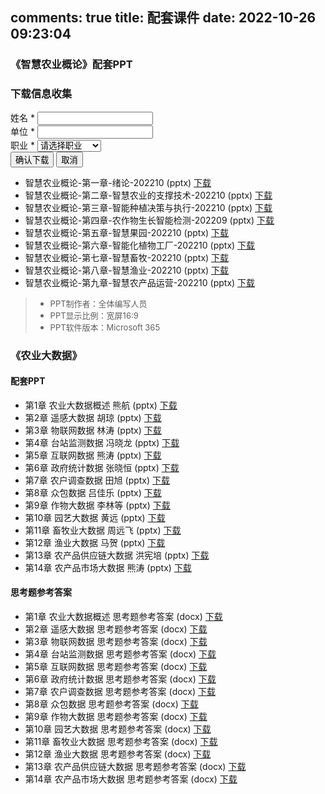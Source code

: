 comments: true
title: 配套课件
date: 2022-10-26 09:23:04
---

### 《智慧农业概论》配套PPT

<script>
    function _zhagTrack(id) {
       window.LA?.track('download', {[id]: new Date().toLocaleString()});
       window._hmt?.push(['_trackEvent', 'download', 'click', id]);
    }

    // 确保 showDownloadModal 函数在页面中可用
    function showDownloadModal(fileName, downloadUrl, trackId) {
        // 检查全局函数是否已定义（来自主题模板）
        if (typeof window.showDownloadModalFromTheme === 'function') {
            window.showDownloadModalFromTheme(fileName, downloadUrl, trackId);
        } else {
            // 如果主题函数还没加载，等待一下再调用
            setTimeout(() => {
                if (typeof window.showDownloadModalFromTheme === 'function') {
                    window.showDownloadModalFromTheme(fileName, downloadUrl, trackId);
                } else {
                    console.error('下载功能未加载完成，请刷新页面重试');
                    alert('下载功能未加载完成，请刷新页面重试');
                }
            }, 500);
        }
    }
</script>

<!-- 模态框 -->
<div id="modalOverlay" class="download-modal-overlay"></div>
<div id="downloadModal" class="download-modal">
    <h3>下载信息收集</h3>
    <form id="downloadForm">
        <div class="download-form-group">
            <label for="userName">姓名 *</label>
            <input type="text" id="userName" name="userName" required>
        </div>
        <div class="download-form-group">
            <label for="userOrganization">单位 *</label>
            <input type="text" id="userOrganization" name="userOrganization" required>
        </div>
        <div class="download-form-group">
            <label for="userProfession">职业 *</label>
            <select id="userProfession" name="userProfession" required>
                <option value="">请选择职业</option>
                <option value="学生">学生</option>
                <option value="教师">教师</option>
                <option value="研究人员">研究人员</option>
                <option value="农业从业者">农业从业者</option>
                <option value="企业员工">企业员工</option>
                <option value="政府工作人员">政府工作人员</option>
                <option value="其他">其他</option>
            </select>
        </div>
        <div class="download-modal-buttons">
            <button type="button" class="download-btn download-btn-primary" onclick="handleDownload()">确认下载</button>
            <button type="button" class="download-btn download-btn-secondary" onclick="closeModal()">取消</button>
        </div>
    </form>
</div>

- 智慧农业概论-第一章-绪论-202210 (pptx)   <a onclick="showDownloadModal('智慧农业概论-第一章-绪论-202210.pptx', 'https://wp-img.daozhao.com/zhag/%E6%99%BA%E6%85%A7%E5%86%9C%E4%B8%9A%E6%A6%82%E8%AE%BA-%E7%AC%AC%E4%B8%80%E7%AB%A0-%E7%BB%AA%E8%AE%BA-202210.pptx', 'chapter01')" href="javascript:void(0)">下载</a>
- 智慧农业概论-第二章-智慧农业的支撑技术-202210 (pptx)   <a onclick="showDownloadModal('智慧农业概论-第二章-智慧农业的支撑技术-202210.pptx', 'https://wp-img.daozhao.com/zhag/%E6%99%BA%E6%85%A7%E5%86%9C%E4%B8%9A%E6%A6%82%E8%AE%BA-%E7%AC%AC%E4%BA%8C%E7%AB%A0-%E6%99%BA%E6%85%A7%E5%86%9C%E4%B8%9A%E7%9A%84%E6%94%AF%E6%92%91%E6%8A%80%E6%9C%AF-202210.pptx', 'chapter02')" href="javascript:void(0)">下载</a>
- 智慧农业概论-第三章-智能种植决策与执行-202210 (pptx)   <a onclick="showDownloadModal('智慧农业概论-第三章-智能种植决策与执行-202210.pptx', 'https://wp-img.daozhao.com/zhag/%E6%99%BA%E6%85%A7%E5%86%9C%E4%B8%9A%E6%A6%82%E8%AE%BA-%E7%AC%AC%E4%B8%89%E7%AB%A0-%E6%99%BA%E8%83%BD%E7%A7%8D%E6%A4%8D%E5%86%B3%E7%AD%96%E4%B8%8E%E6%89%A7%E8%A1%8C-202210.pptx', 'chapter03')" href="javascript:void(0)">下载</a>
- 智慧农业概论-第四章-农作物生长智能检测-202209 (pptx)   <a onclick="showDownloadModal('智慧农业概论-第四章-农作物生长智能检测-202209.pptx', 'https://wp-img.daozhao.com/zhag/%E6%99%BA%E6%85%A7%E5%86%9C%E4%B8%9A%E6%A6%82%E8%AE%BA-%E7%AC%AC%E5%9B%9B%E7%AB%A0-%E5%86%9C%E4%BD%9C%E7%89%A9%E7%94%9F%E9%95%BF%E6%99%BA%E8%83%BD%E6%A3%80%E6%B5%8B-202209.pptx', 'chapter04')" href="javascript:void(0)">下载</a>
- 智慧农业概论-第五章-智慧果园-202210 (pptx)   <a onclick="showDownloadModal('智慧农业概论-第五章-智慧果园-202210.pptx', 'https://wp-img.daozhao.com/zhag/%E6%99%BA%E6%85%A7%E5%86%9C%E4%B8%9A%E6%A6%82%E8%AE%BA-%E7%AC%AC%E4%BA%94%E7%AB%A0-%E6%99%BA%E6%85%A7%E6%9E%9C%E5%9B%AD-202210.pptx', 'chapter05')" href="javascript:void(0)">下载</a>
- 智慧农业概论-第六章-智能化植物工厂-202210 (pptx)   <a onclick="showDownloadModal('智慧农业概论-第六章-智能化植物工厂-202210.pptx', 'https://wp-img.daozhao.com/zhag/%E6%99%BA%E6%85%A7%E5%86%9C%E4%B8%9A%E6%A6%82%E8%AE%BA-%E7%AC%AC%E5%85%AD%E7%AB%A0-%E6%99%BA%E8%83%BD%E5%8C%96%E6%A4%8D%E7%89%A9%E5%B7%A5%E5%8E%82-202210.pptx', 'chapter06')" href="javascript:void(0)">下载</a>
- 智慧农业概论-第七章-智慧畜牧-202210 (pptx)   <a onclick="showDownloadModal('智慧农业概论-第七章-智慧畜牧-202210.pptx', 'https://wp-img.daozhao.com/zhag/%E6%99%BA%E6%85%A7%E5%86%9C%E4%B8%9A%E6%A6%82%E8%AE%BA-%E7%AC%AC%E4%B8%83%E7%AB%A0-%E6%99%BA%E6%85%A7%E7%95%9C%E7%89%A7-202210.pptx', 'chapter07')" href="javascript:void(0)">下载</a>
- 智慧农业概论-第八章-智慧渔业-202210 (pptx)   <a onclick="showDownloadModal('智慧农业概论-第八章-智慧渔业-202210.pptx', 'https://wp-img.daozhao.com/zhag/%E6%99%BA%E6%85%A7%E5%86%9C%E4%B8%9A%E6%A6%82%E8%AE%BA-%E7%AC%AC%E5%85%AB%E7%AB%A0-%E6%99%BA%E6%85%A7%E6%B8%94%E4%B8%9A-202210.pptx', 'chapter08')" href="javascript:void(0)">下载</a>
- 智慧农业概论-第九章-智慧农产品运营-202210 (pptx)   <a onclick="showDownloadModal('智慧农业概论-第九章-智慧农产品运营-202210.pptx', 'https://wp-img.daozhao.com/zhag/%E6%99%BA%E6%85%A7%E5%86%9C%E4%B8%9A%E6%A6%82%E8%AE%BA-%E7%AC%AC%E4%B9%9D%E7%AB%A0-%E6%99%BA%E6%85%A7%E5%86%9C%E4%BA%A7%E5%93%81%E8%BF%90%E8%90%A5-202210.pptx', 'chapter09')" href="javascript:void(0)">下载</a>

> - <span style="font-size: small; "> PPT制作者：全体编写人员</span>
> - <span style="font-size: small; "> PPT显示比例：宽屏16:9</span>
> - <span style="font-size: small; "> PPT软件版本：Microsoft 365</span>

### 《农业大数据》
#### 配套PPT
- 第1章 农业大数据概述 熊航 (pptx)  <a onclick="showDownloadModal('第1章 农业大数据概述 熊航.pptx', 'https://wp-img.daozhao.com/zhag/农业大数据PPT课件/第1章 农业大数据概述 熊航.pptx', 'chapter01')" href="javascript:void(0)">下载</a>
- 第2章 遥感大数据 胡琼 (pptx)  <a onclick="showDownloadModal('第2章 遥感大数据 胡琼.pptx', 'https://wp-img.daozhao.com/zhag/农业大数据PPT课件/第2章 遥感大数据 胡琼.pptx', 'chapter02')" href="javascript:void(0)">下载</a>
- 第3章 物联网数据 林涛 (pptx)  <a onclick="showDownloadModal('第3章 物联网数据 林涛.pptx', 'https://wp-img.daozhao.com/zhag/农业大数据PPT课件/第3章 物联网数据 林涛.pptx', 'chapter03')" href="javascript:void(0)">下载</a>
- 第4章 台站监测数据 冯晓龙 (pptx)  <a onclick="showDownloadModal('第4章 台站监测数据 冯晓龙.pptx', 'https://wp-img.daozhao.com/zhag/农业大数据PPT课件/第4章 台站监测数据 冯晓龙.pptx', 'chapter04')" href="javascript:void(0)">下载</a>
- 第5章 互联网数据 熊涛 (pptx)  <a onclick="showDownloadModal('第5章 互联网数据 熊涛.pptx', 'https://wp-img.daozhao.com/zhag/农业大数据PPT课件/第5章 互联网数据 熊涛.pptx', 'chapter05')" href="javascript:void(0)">下载</a>
- 第6章 政府统计数据 张晓恒 (pptx)  <a onclick="showDownloadModal('第6章 政府统计数据 张晓恒.pptx', 'https://wp-img.daozhao.com/zhag/农业大数据PPT课件/第6章 政府统计数据 张晓恒.pptx', 'chapter06')" href="javascript:void(0)">下载</a>
- 第7章 农户调查数据 田旭 (pptx)  <a onclick="showDownloadModal('第7章 农户调查数据 田旭.pptx', 'https://wp-img.daozhao.com/zhag/农业大数据PPT课件/第7章 农户调查数据 田旭.pptx', 'chapter07')" href="javascript:void(0)">下载</a>
- 第8章 众包数据 吕佳乐 (pptx)  <a onclick="showDownloadModal('第8章 众包数据 吕佳乐.pptx', 'https://wp-img.daozhao.com/zhag/农业大数据PPT课件/第8章 众包数据 吕佳乐.pptx', 'chapter08')" href="javascript:void(0)">下载</a>
- 第9章 作物大数据 李林等 (pptx)  <a onclick="showDownloadModal('第9章 作物大数据 李林等.pptx', 'https://wp-img.daozhao.com/zhag/农业大数据PPT课件/第9章 作物大数据 李林等.pptx', 'chapter09')" href="javascript:void(0)">下载</a>
- 第10章 园艺大数据 黄远 (pptx)  <a onclick="showDownloadModal('第10章 园艺大数据 黄远.pptx', 'https://wp-img.daozhao.com/zhag/农业大数据PPT课件/第10章 园艺大数据 黄远.pptx', 'chapter10')" href="javascript:void(0)">下载</a>
- 第11章 畜牧业大数据 周远飞 (pptx)  <a onclick="showDownloadModal('第11章 畜牧业大数据 周远飞.pptx', 'https://wp-img.daozhao.com/zhag/农业大数据PPT课件/第11章 畜牧业大数据 周远飞.pptx', 'chapter11')" href="javascript:void(0)">下载</a>
- 第12章 渔业大数据 马贺 (pptx)  <a onclick="showDownloadModal('第12章 渔业大数据 马贺.pptx', 'https://wp-img.daozhao.com/zhag/农业大数据PPT课件/第12章 渔业大数据 马贺.pptx', 'chapter12')" href="javascript:void(0)">下载</a>
- 第13章 农产品供应链大数据 洪宪培 (pptx)  <a onclick="showDownloadModal('第13章 农产品供应链大数据 洪宪培.pptx', 'https://wp-img.daozhao.com/zhag/农业大数据PPT课件/第13章 农产品供应链大数据 洪宪培.pptx', 'chapter13')" href="javascript:void(0)">下载</a>
- 第14章 农产品市场大数据 熊涛 (pptx)  <a onclick="showDownloadModal('第14章 农产品市场大数据 熊涛.pptx', 'https://wp-img.daozhao.com/zhag/农业大数据PPT课件/第14章 农产品市场大数据 熊涛.pptx', 'chapter14')" href="javascript:void(0)">下载</a>

#### 思考题参考答案
- 第1章 农业大数据概述 思考题参考答案 (docx)  <a onclick="showDownloadModal('第1章 农业大数据概述 思考题参考答案.docx', 'https://wp-img.daozhao.com/zhag/农业大数据思考题参考答案/第1章 农业大数据概述 思考题参考答案.docx', 'chapter01')" href="javascript:void(0)">下载</a>
- 第2章 遥感大数据 思考题参考答案 (docx)  <a onclick="showDownloadModal('第2章 遥感大数据 思考题参考答案.docx', 'https://wp-img.daozhao.com/zhag/农业大数据思考题参考答案/第2章 遥感大数据 思考题参考答案.docx', 'chapter02')" href="javascript:void(0)">下载</a>
- 第3章 物联网数据 思考题参考答案 (docx)  <a onclick="showDownloadModal('第3章 物联网数据 思考题参考答案.docx', 'https://wp-img.daozhao.com/zhag/农业大数据思考题参考答案/第3章 物联网数据 思考题参考答案.docx', 'chapter03')" href="javascript:void(0)">下载</a>
- 第4章 台站监测数据 思考题参考答案 (docx)  <a onclick="showDownloadModal('第4章 台站监测数据 思考题参考答案.docx', 'https://wp-img.daozhao.com/zhag/农业大数据思考题参考答案/第4章 台站监测数据 思考题参考答案.docx', 'chapter04')" href="javascript:void(0)">下载</a>
- 第5章 互联网数据 思考题参考答案 (docx)  <a onclick="showDownloadModal('第5章 互联网数据 思考题参考答案.docx', 'https://wp-img.daozhao.com/zhag/农业大数据思考题参考答案/第5章 互联网数据 思考题参考答案.docx', 'chapter05')" href="javascript:void(0)">下载</a>
- 第6章 政府统计数据 思考题参考答案 (docx)  <a onclick="showDownloadModal('第6章 政府统计数据 思考题参考答案.docx', 'https://wp-img.daozhao.com/zhag/农业大数据思考题参考答案/第6章 政府统计数据 思考题参考答案.docx', 'chapter06')" href="javascript:void(0)">下载</a>
- 第7章 农户调查数据 思考题参考答案 (docx)  <a onclick="showDownloadModal('第7章 农户调查数据 思考题参考答案.docx', 'https://wp-img.daozhao.com/zhag/农业大数据思考题参考答案/第7章 农户调查数据 思考题参考答案.docx', 'chapter07')" href="javascript:void(0)">下载</a>
- 第8章 众包数据 思考题参考答案 (docx)  <a onclick="showDownloadModal('第8章 众包数据 思考题参考答案.docx', 'https://wp-img.daozhao.com/zhag/农业大数据思考题参考答案/第8章 众包数据 思考题参考答案.docx', 'chapter08')" href="javascript:void(0)">下载</a>
- 第9章 作物大数据 思考题参考答案 (docx)  <a onclick="showDownloadModal('第9章 作物大数据 思考题参考答案.docx', 'https://wp-img.daozhao.com/zhag/农业大数据思考题参考答案/第9章 作物大数据 思考题参考答案.docx', 'chapter09')" href="javascript:void(0)">下载</a>
- 第10章 园艺大数据 思考题参考答案 (docx)  <a onclick="showDownloadModal('第10章 园艺大数据 思考题参考答案.docx', 'https://wp-img.daozhao.com/zhag/农业大数据思考题参考答案/第10章 园艺大数据 思考题参考答案.docx', 'chapter10')" href="javascript:void(0)">下载</a>
- 第11章 畜牧业大数据 思考题参考答案 (docx)  <a onclick="showDownloadModal('第11章 畜牧业大数据 思考题参考答案.docx', 'https://wp-img.daozhao.com/zhag/农业大数据思考题参考答案/第11章 畜牧业大数据 思考题参考答案.docx', 'chapter11')" href="javascript:void(0)">下载</a>
- 第12章 渔业大数据 思考题参考答案 (docx)  <a onclick="showDownloadModal('第12章 渔业大数据 思考题参考答案.docx', 'https://wp-img.daozhao.com/zhag/农业大数据思考题参考答案/第12章 渔业大数据 思考题参考答案.docx', 'chapter12')" href="javascript:void(0)">下载</a>
- 第13章 农产品供应链大数据 思考题参考答案 (docx)  <a onclick="showDownloadModal('第13章 农产品供应链大数据 思考题参考答案.docx', 'https://wp-img.daozhao.com/zhag/农业大数据思考题参考答案/第13章 农产品供应链大数据 思考题参考答案.docx', 'chapter13')" href="javascript:void(0)">下载</a>
- 第14章 农产品市场大数据 思考题参考答案 (docx)  <a onclick="showDownloadModal('第14章 农产品市场大数据 思考题参考答案.docx', 'https://wp-img.daozhao.com/zhag/农业大数据思考题参考答案/第14章 农产品市场大数据 思考题参考答案.docx', 'chapter14')" href="javascript:void(0)">下载</a>
